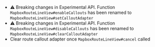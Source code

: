  - ⚠️ Breaking changes in Experimental API. Function `MapboxRouteLineView#enableCallouts` has been renamed to `MapboxRouteLineView#setCalloutAdapter`  
 - ⚠️ Breaking changes in Experimental API. Function `MapboxRouteLineView#disableCallouts` has been renamed to `MapboxRouteLineView#clearCalloutAdapter`
 - Clear route callout adapter once `MapboxRouteLineView#cancel` called
